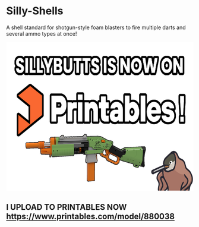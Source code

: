 # Silly-Shells
A shell standard for shotgun-style foam blasters to fire multiple darts and several ammo types at once!

<a href="https://www.printables.com/model/880038"><img alt="Printables Button" style="border-width:0" src="sillybutts%20is%20now%20on%20printables%20thumbnail.png" height="400" /></a>

## I UPLOAD TO PRINTABLES NOW https://www.printables.com/model/880038
